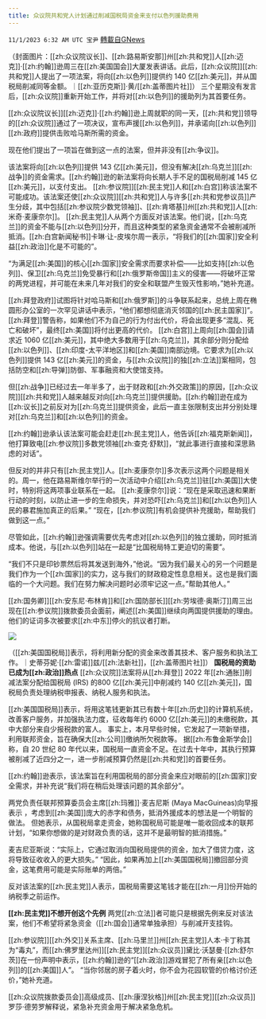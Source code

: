 ```yaml
---
title: 众议院共和党人计划通过削减国税局资金来支付以色列援助费用
---
```

`11/1/2023 6:32 AM UTC 宝尹` [轉載自GNews](https://gnews.org/articles/1906906)

（封面图片：[[zh:众议院议长]]、[[zh:路易斯安那]]州[[zh:共和党]]人[[zh:迈克]]·[[zh:约翰]]逊周三在[[zh:美国国会]]大厦发表讲话。此后，[[zh:众议院]][[zh:共和党]]人提出了一项法案，将向[[zh:以色列]]提供约 140 亿[[zh:美元]]，并从国税局削减同等金额。｜[[zh:亚历克斯]]·黄/[[zh:盖蒂图片社]]）
三个星期没有发言后，[[zh:众议院]]重新开始工作，并将对[[zh:以色列]]的援助列为其首要任务。

[[zh:众议院议长]][[zh:迈克]]·[[zh:约翰]]逊上周就职的同一天，[[zh:共和党]]领导的[[zh:众议院]]通过了一项决议，宣布声援[[zh:以色列]]，并承诺向[[zh:以色列]][[zh:政府]]提供击败哈马斯所需的资金。

现在他们提出了一项旨在做到这一点的法案，但并非没有[[zh:争议]]。

该法案将向[[zh:以色列]]提供 143 亿[[zh:美元]]，但没有解决[[zh:乌克兰]][[zh:战争]]的资金需求。[[zh:约翰]]逊的新法案将向长期人手不足的国税局削减 145 亿[[zh:美元]]，以支付支出。
[[zh:参议院]][[zh:民主党]]人和[[zh:白宫]]称该法案不可能成功。该法案还使[[zh:众议院]][[zh:共和党]]人与许多[[zh:共和党参议员]]产生分歧，其中包括[[zh:参议院少数党领袖]]、[[zh:肯塔基]]州[[zh:共和党]]人[[zh:米奇·麦康奈尔]]。
[[zh:民主党]]人从两个方面反对该法案。他们说，[[zh:乌克兰]]的资金不能与[[zh:以色列]]分开，而且这种类型的紧急资金通常不会被削减所抵消。[[zh:白宫新闻秘书]]卡琳·让-皮埃尔周一表示，“将我们的[[zh:国家]]安全利益[[zh:政治]]化是不可能的”。

“为满足[[zh:美国]]的核心[[zh:国家]]安全需求而要求补偿——比如支持[[zh:以色列]]、保卫[[zh:乌克兰]]免受暴行和[[zh:俄罗斯帝国]]主义的侵害——将破坏正常的两党进程，并可能在未来几年对我们的安全和联盟产生毁灭性影响，”她补充道。

[[zh:拜登政府]]试图将针对哈马斯和[[zh:俄罗斯]]的斗争联系起来，总统上周在椭圆形办公室的一次罕见讲话中表示，“他们都想彻底消灭邻国的[[zh:民主国家]]”。[[zh:拜登]]警告称，如果他们不为自己的行为付出代价，将会出现更多“混乱、死亡和破坏”，最终[[zh:美国]]将付出更高的代价。
[[zh:白宫]]上周向[[zh:国会]]请求近 1060 亿[[zh:美元]]，其中绝大多数用于[[zh:乌克兰]]，其余部分则分配给[[zh:以色列]]、[[zh:印度-太平洋地区]]和[[zh:美国]]南部边境。它要求为[[zh:以色列]]提供 143 亿[[zh:美元]]的资金，与[[zh:众议院]]的独[[zh:立法]]案相同，包括防空和[[zh:导弹]]防御、军事融资和大使馆支持。

但[[zh:战争]]已经过去一年半多了，出于财政和[[zh:外交政策]]的原因，[[zh:众议院]][[zh:共和党]]人越来越反对向[[zh:乌克兰]]提供援助。[[zh:约翰]]逊在成为[[zh:议长]]之前反对为[[zh:乌克兰]]提供资金，此后一直主张限制支出并分别处理对[[zh:乌克兰]]和[[zh:以色列]]的资金。

[[zh:约翰]]逊承认该法案可能会赶走[[zh:民主党]]人，他告诉[[zh:福克斯新闻]]，他打算致电[[zh:参议院]]多数党领袖[[zh:查克·舒默]]，“就此事进行直接和深思熟虑的对话”。

但反对的并非只有[[zh:民主党]]人。[[zh:麦康奈尔]]多次表示这两个问题是相关的。周一，他在路易斯维尔举行的一次活动中介绍[[zh:乌克兰]]驻[[zh:美国]]大使时，特别将这两项事业联系在一起。
[[zh:麦康奈尔]]说：“现在是采取迅速和果断行动的时刻，以防止进一步的生命损失，并对恐吓[[zh:乌克兰]]和[[zh:以色列]]人民的暴君施加真正的后果。” “现在，[[zh:参议院]]有机会提供补充援助，帮助我们做到这一点。”

尽管如此，[[zh:约翰]]逊强调需要优先考虑对[[zh:以色列]]的独立援助，同时抵消成本。他说，与[[zh:以色列]]站在一起是“比国税局特工更迫切的需要”。

“我们不只是印钞票然后将其发送到海外，”他说。“因为我们最关心的另一个问题是我们作为一个[[zh:国家]]的实力，这与我们的财政稳定性息息相关。这也是我们面临的一个大问题。我们在努力解决问题时必须牢记这一点。”帮助其他人。”

[[zh:国务卿]][[zh:安东尼·布林肯]]和[[zh:国防部长]][[zh:劳埃德·奥斯汀]]周三出现在[[zh:参议院]]拨款委员会面前，阐述[[zh:美国]]继续向两国提供援助的理由。他们的证词多次被要求[[zh:中东]]停火的抗议者打断。

![](https://i.imgur.com/2IxIPuU.jpg)

（[[zh:美国国税局]]表示，将利用新分配的资金来改善其技术、客户服务和执法工作。｜史蒂芬妮·[[zh:雷诺]]兹/[[zh:法新社]]，[[zh:盖蒂图片社]]）
**国税局的资助已成为[[zh:政治]]热点**
[[zh:众议院]]法案将从[[zh:拜登]] 2022 年[[zh:通胀]]削减法案分配给国税局 (IRS) 的800 亿[[zh:美元]]中削减约 140 亿[[zh:美元]]，国税局负责处理纳税申报表、纳税人服务和执法。

[[zh:美国国税局]]表示，将用这笔钱更新其已有数十年[[zh:历史]]的计算机系统，改善客户服务，并加强执法力度，征收每年约 6000 亿[[zh:美元]]的未缴税款，其中大部分来自少报税款的富人。
事实上，本月早些时候，它发起了一项新举措，利用联邦资金，旨在确保大[[zh:公司]]缴纳所欠税款等。
据[[zh:布鲁金斯学会]]称，自 20 世纪 80 年代以来，国税局一直资金不足。在过去十年中，其执行预算被削减了近四分之一，进一步削减预算仍然是[[zh:共和党]]的首要任务。

[[zh:约翰]]逊表示，该法案旨在利用国税局的部分资金来应对眼前的[[zh:国家]]安全需求，并补充说“我们将在稍后处理该问题的其余部分”。

两党负责任联邦预算委员会主席[[zh:玛雅]]·麦吉尼斯 (Maya MacGuineas)向早报表示 ，考虑到[[zh:美国]]庞大的赤字和债务，抵消外援成本的想法是一个明智的做法。
但她表示，从国税局拿走资金，她称国税局可能是唯一能收回成本的联邦计划，“如果你想做的是对财政负责的话，这并不是最明智的抵消措施。”

麦吉尼亚斯说：“实际上，它通过取消向国税局提供的资金，加大了借贷力度，这将导致征收收入的更大损失。” “因此，如果再加上[[zh:美国国税局]]撤回部分资金，这笔费用可能是实际账单的两倍。”

反对该法案的[[zh:民主党]]人表示，国税局需要这笔钱才能在[[zh:一月]]份开始的纳税季之前运作。

**[[zh:民主党]]不想开创这个先例**
两党[[zh:立法]]者可能只是根据先例来反对该法案，他们不希望将紧急资金（[[zh:国会]]通常单独承担）与削减开支挂钩。

[[zh:参议院]][[zh:外交]]关系主席、[[zh:马里兰]]州[[zh:民主党]]人本·卡丁称其为“毒丸”，而[[zh:佛罗里达州]][[zh:民主党]][[zh:众议员]]黛比·沃瑟曼·[[zh:舒尔茨]]在一份声明中表示，[[zh:约翰]]逊的“[[zh:政治]]游戏冒犯了所有亲[[zh:以色列]]的[[zh:美国]]人”。
“当你邻居的房子着火时，你不会为花园软管的价格讨价还价，”她补充道。

[[zh:众议院拨款委员会]]高级成员、[[zh:康涅狄格]]州[[zh:民主党]][[zh:众议员]]罗莎·德劳罗解释说，紧急补充资金用于解决紧急危机。

